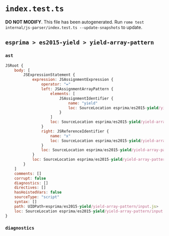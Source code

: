 # `index.test.ts`

**DO NOT MODIFY**. This file has been autogenerated. Run `rome test internal/js-parser/index.test.ts --update-snapshots` to update.

## `esprima > es2015-yield > yield-array-pattern`

### `ast`

```javascript
JSRoot {
	body: [
		JSExpressionStatement {
			expression: JSAssignmentExpression {
				operator: "="
				left: JSAssignmentArrayPattern {
					elements: [
						JSAssignmentIdentifier {
							name: "yield"
							loc: SourceLocation esprima/es2015-yield/yield-array-pattern/input.js 1:2-1:7 (yield)
						}
					]
					loc: SourceLocation esprima/es2015-yield/yield-array-pattern/input.js 1:1-1:8
				}
				right: JSReferenceIdentifier {
					name: "x"
					loc: SourceLocation esprima/es2015-yield/yield-array-pattern/input.js 1:11-1:12 (x)
				}
				loc: SourceLocation esprima/es2015-yield/yield-array-pattern/input.js 1:1-1:12
			}
			loc: SourceLocation esprima/es2015-yield/yield-array-pattern/input.js 1:0-1:13
		}
	]
	comments: []
	corrupt: false
	diagnostics: []
	directives: []
	hasHoistedVars: false
	sourceType: "script"
	syntax: []
	path: UIDPath<esprima/es2015-yield/yield-array-pattern/input.js>
	loc: SourceLocation esprima/es2015-yield/yield-array-pattern/input.js 1:0-2:0
}
```

### `diagnostics`

```

```
